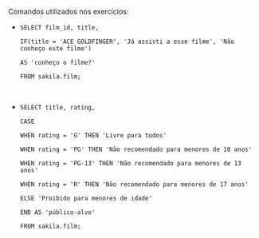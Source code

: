 <p>Comandos utilizados nos exercícios:</p>


* `SELECT film_id, title,`

    `IF(title = 'ACE GOLDFINGER', 'Já assisti a esse filme', 'Não conheço este filme') `

    `AS 'conheço o filme?'`

  `FROM sakila.film;`

<br>

* `SELECT title, rating,`

  `CASE`

    `WHEN rating = 'G' THEN 'Livre para todos'`

    `WHEN rating = 'PG' THEN 'Não recomendado para menores de 10 anos'`

    `WHEN rating = 'PG-13' THEN 'Não recomendado para menores de 13 anos'`

    `WHEN rating = 'R' THEN 'Não recomendado para menores de 17 anos'`

    `ELSE 'Proibido para menores de idade'`

    `END AS 'público-alvo'`

  `FROM sakila.film;`